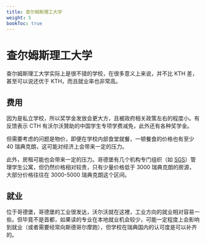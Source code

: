 ```yaml
---
title: 查尔姆斯理工大学
weight: 5
bookToc: true
---
```


# 查尔姆斯理工大学

查尔姆斯理工大学实际上是很不错的学校，在很多意义上来说，并不比 KTH 差，甚至可以说还优于 KTH，而且就业率也非常高。

## 费用

因为是私立学校，所以奖学金发放会更大方，且被政府相关政策左右的程度小。有反馈表示 CTH 有沃尔沃贊助的中国学生专项学费减免，此外还有各种奖学金。

但需要考虑的问题是物价，即便在学校内部食堂就餐，一顿餐食的价格也有至少 40 瑞典克朗，这可能对经济上会带来一定的压力。

此外，房租可能也会带来一定的压力。哥德堡有几个机构专门组织（如 [SGS](https://sgs.se/)）管理学生公寓，但仍然价格相对较贵，只有少量价格低于 3000 瑞典克朗的房源，大部分价格往往在 3000-5000 瑞典克朗这个区间。

## 就业

位于哥德堡，哥德堡的工业很发达，沃尔沃就在这裡，工业方向的就业相对容易一些。但毕竟不是首都，如果读的专业在本地就业机会较少，可能一定程度上会影响到就业（或者需要经常向斯德哥尔摩跑），但学校在瑞典国内的认可度是可以补齐的。

